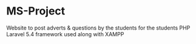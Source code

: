 # MS-Project
Website to post adverts &amp; questions by the students for the students
PHP Laravel 5.4 framework used along with XAMPP
